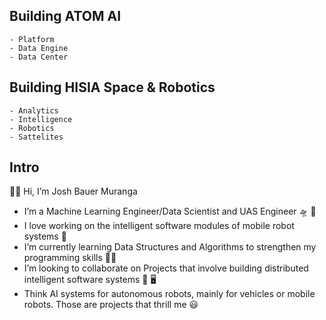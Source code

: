 ## Building ATOM AI
    - Platform
    - Data Engine
    - Data Center
## Building HISIA Space & Robotics
    - Analytics
    - Intelligence
    - Robotics
    - Sattelites

    

## Intro
👋🏽 Hi, I’m Josh Bauer Muranga
- I’m a Machine Learning Engineer/Data Scientist and UAS Engineer 🛸 🚁
- I love working on the intelligent software modules of mobile robot systems 🤖
- I’m currently learning Data Structures and Algorithms to strengthen my programming skills 🐍🐍
- I’m looking to collaborate on Projects that involve building distributed intelligent software systems 🔗 🖥️
- Think AI systems for autonomous robots, mainly for vehicles or mobile robots. Those are projects that thrill me 😃

<!---
JoshuaMur/JoshuaMur is a Machine Learning engineer focusing on building intelligent software systems that run ML models under the hoods.
Writing codes for Machines, Software, and Humans.
--->
